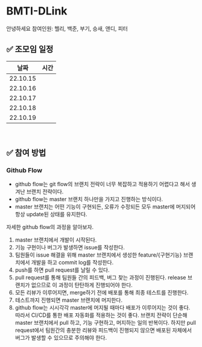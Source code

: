 # BMTI-DLink

안녕하세요 참여인원: 헬리, 백준, 부기, 승새, 앤디, 피터
<br/>

## ✅ 조모임 일정

| 날짜                | 시간 |
|  --------- | --- |
|  22.10.15 |     |
|  22.10.16 |     |
|  22.10.17 |     |
|  22.10.18 |     |
|  22.10.19 |     |



<br/>

## ✅ 참여 방법

### Github Flow
* github flow는 git flow의 브랜치 전략이 너무 복잡하고 적용하기 어렵다고 해서 생겨난 브랜치 전략이다.
* github flow는 master 브랜치 하나만을 가지고 진행하는 방식이다.
* master 브랜치는 어떤 기능이 구현되든, 오류가 수정되든 모두 master에 머지되어 항상 update된 상태를 유지한다.


자세한 github flow의 과정을 알아보자.

1. master 브랜치에서 개발이 시작된다.
2. 기능 구현이나 버그가 발생하면 issue를 작성한다.
3. 팀원들이 issue 해결을 위해 master 브랜치에서 생성한 feature/{구현기능} 브랜치에서 개발을 하고 commit log를 작성한다.
4. push를 하면 pull request를 날릴 수 있다.
5. pull request를 통해 팀원들 간의 피드백, 버그 찾는 과정이 진행된다. release 브랜치가 없으므로 이 과정이 탄탄하게 진행되어야 한다.
6. 모든 리뷰가 이루어지면, merge하기 전에 배포를 통해 최종 테스트를 진행한다.
7. 테스트까지 진행되면 master 브랜치에 머지한다.
8. github flow는 시시각각 master에 머지될 때마다 배포가 이루어지는 것이 좋다.
따라서 CI/CD를 통한 배포 자동화를 적용하는 것이 좋다.
브랜치 전략이 단순해 master 브랜치에서 pull 하고, 기능 구현하고, 머지하는 일의 반복이다.
하지만 pull request에서 팀원간의 충분한 리뷰와 피드백이 진행되지 않으면 배포된 자체에서 버그가 발생할 수 있으므로 주의해야 한다.
